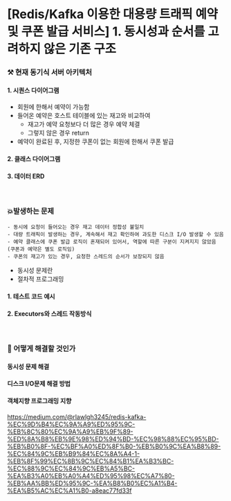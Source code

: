 # [Redis/Kafka 이용한 대용량 트래픽 예약 및 쿠폰 발급 서비스] 1. 동시성과 순서를 고려하지 않은 기존 구조

### ⚒️ 현재 동기식 서버 아키텍처

#### 1. 시퀀스 다이어그램

- 회원에 한해서 예약이 가능함
- 들어온 예약은 호스트 테이블에 있는 재고와 비교하여
  - 재고가 예약 요청보다 더 많은 경우 예약 체결
  - 그렇지 않은 경우 return
- 예약이 완료된 후, 지정한 쿠폰이 없는 회원에 한해서 쿠폰 발급

#### 2. 클래스 다이어그램

#### 3. 데이터 ERD

<br>

### 💥발생하는 문제

    - 동시에 요청이 들어오는 경우 재고 데이터 정합성 불일치
    - 대량 트래픽이 발생하는 경우, 계속해서 재고 확인하여 과도한 디스크 I/O 발생할 수 있음
    - 예약 클래스에 쿠폰 발급 로직이 혼재되어 있어서, 역할에 따른 구분이 지켜지지 않았음 (쿠폰과 예약은 별도 로직임)
    - 쿠폰의 재고가 있는 경우, 요청한 스레드의 순서가 보장되지 않음

- 동시성 문제란
- 절차적 프로그래밍

#### 1. 테스트 코드 예시

#### 2. Executors와 스레드 작동방식

<br>

### 💬 어떻게 해결할 것인가

#### 동시성 문제 해결

#### 디스크 I/O문제 해결 방법

#### 객체지향 프로그래밍 지향

https://medium.com/@rlawlgh3245/redis-kafka-%EC%9D%B4%EC%9A%A9%ED%95%9C-%EB%8C%80%EC%9A%A9%EB%9F%89-%ED%8A%B8%EB%9E%98%ED%94%BD-%EC%98%88%EC%95%BD-%EB%B0%8F-%EC%BF%A0%ED%8F%B0-%EB%B0%9C%EA%B8%89-%EC%84%9C%EB%B9%84%EC%8A%A4-1-%EB%8F%99%EC%8B%9C%EC%84%B1%EA%B3%BC-%EC%88%9C%EC%84%9C%EB%A5%BC-%EA%B3%A0%EB%A0%A4%ED%95%98%EC%A7%80-%EB%AA%BB%ED%95%9C-%EA%B8%B0%EC%A1%B4-%EA%B5%AC%EC%A1%B0-a8eac77fd33f
